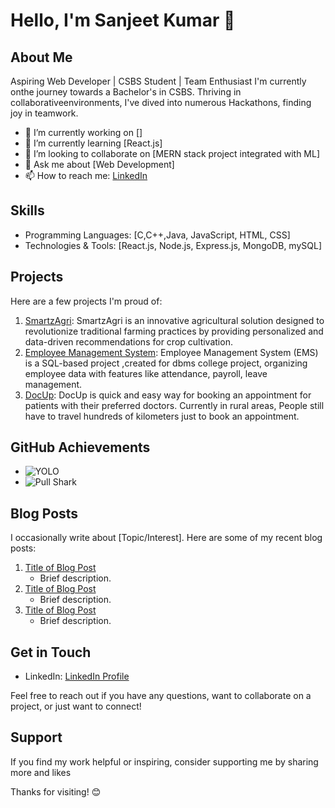 # Hello, I'm Sanjeet Kumar 👋

## About Me

 Aspiring Web Developer | CSBS Student | Team Enthusiast
I'm currently onthe journey towards a Bachelor's in CSBS. Thriving in collaborativeenvironments, I've dived into numerous Hackathons, finding joy in teamwork.

- 🔭 I’m currently working on []
- 🌱 I’m currently learning [React.js]
- 👯 I’m looking to collaborate on [MERN stack project integrated with ML]
- 💬 Ask me about [Web Development]
- 📫 How to reach me: [LinkedIn](https://www.linkedin.com/in/sanjeet-kumar-b4a462209/)

## Skills

- Programming Languages: [C,C++,Java, JavaScript, HTML, CSS]
- Technologies & Tools: [React.js, Node.js, Express.js, MongoDB, mySQL]

## Projects

Here are a few projects I'm proud of:

1. [SmartzAgri](https://github.com/sanjeetbth7/SmartzAgri): SmartzAgri is an innovative agricultural solution designed to revolutionize traditional farming practices by providing personalized and data-driven recommendations for crop cultivation.
2. [Employee Management System](https://github.com/sanjeetbth7/Employee-Management-System): Employee Management System (EMS) is a SQL-based project ,created for dbms college project, organizing employee data with features like attendance, payroll, leave management.
3. [DocUp](https://github.com/sanjeetbth7/DocUp): DocUp is quick and easy way for booking an appointment for patients with their preferred doctors. Currently in rural areas, People still have to travel hundreds of kilometers just to book an appointment.

## GitHub Achievements

- ![YOLO](https://github.githubassets.com/assets/yolo-default-be0bbff04951.png)
- ![Pull Shark](https://github.githubassets.com/assets/pull-shark-default-498c279a747d.png)


## Blog Posts

I occasionally write about [Topic/Interest]. Here are some of my recent blog posts:

1. [Title of Blog Post](Link)
   - Brief description.
2. [Title of Blog Post](Link)
   - Brief description.
3. [Title of Blog Post](Link)
   - Brief description.

## Get in Touch

- LinkedIn: [LinkedIn Profile](https://www.linkedin.com/in/sanjeet-kumar-b4a462209/)

Feel free to reach out if you have any questions, want to collaborate on a project, or just want to connect!

## Support

If you find my work helpful or inspiring, consider supporting me by sharing more and likes

Thanks for visiting! 😊
